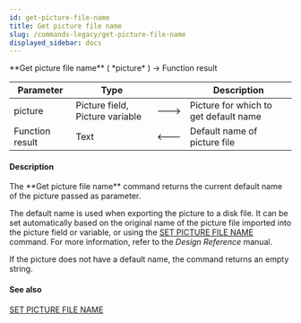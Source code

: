 ```yaml
---
id: get-picture-file-name
title: Get picture file name
slug: /commands-legacy/get-picture-file-name
displayed_sidebar: docs
---
```


<!--REF #_command_.Get picture file name.Syntax-->**Get picture file name** ( *picture* ) -> Function result<!-- END REF-->
<!--REF #_command_.Get picture file name.Params-->
| Parameter | Type |  | Description |
| --- | --- | --- | --- |
| picture | Picture field, Picture variable | &#x1F852; | Picture for which to get default name |
| Function result | Text | &#x1F850; | Default name of picture file |

<!-- END REF-->

#### Description 

<!--REF #_command_.Get picture file name.Summary-->The **Get picture file name** command returns the current default name of the picture passed as parameter.<!-- END REF-->

The default name is used when exporting the picture to a disk file. It can be set automatically based on the original name of the picture file imported into the picture field or variable, or using the [SET PICTURE FILE NAME](set-picture-file-name.md) command. For more information, refer to the *Design Reference* manual. 

If the picture does not have a default name, the command returns an empty string.

#### See also 

[SET PICTURE FILE NAME](set-picture-file-name.md)  